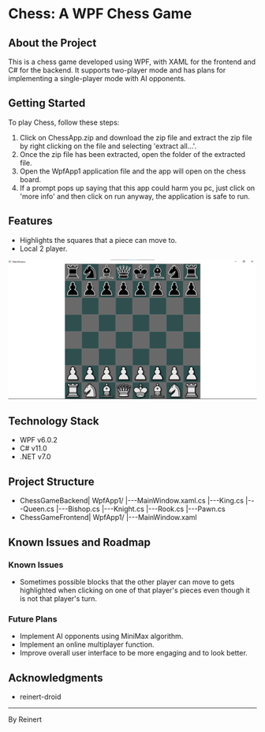 # Chess: A WPF Chess Game

## About the Project
This is a chess game developed using WPF, with XAML for the frontend and C# for the backend. It supports two-player mode and has plans for implementing a single-player mode with AI opponents.

## Getting Started
To play Chess, follow these steps:
1. Click on ChessApp.zip and download the zip file and extract the zip file by right clicking on the file and selecting 'extract all...'.
2. Once the zip file has been extracted, open the folder of the extracted file.
3. Open the WpfApp1 application file and the app will open on the chess board.
4. If a prompt pops up saying that this app could harm you pc, just click on 'more info' and then click on run anyway, the application is safe to run.

## Features
- Highlights the squares that a piece can move to.
- Local 2 player.

![ChessMaster Screenshot](https://github.com/reinert-droid/CSharpChessWPF/blob/main/ChessGameScreenshot.png)

## Technology Stack
- WPF v6.0.2
- C# v11.0
- .NET v7.0

## Project Structure
- ChessGameBackend| WpfApp1/ |---MainWindow.xaml.cs |---King.cs |---Queen.cs |---Bishop.cs |---Knight.cs |---Rook.cs |---Pawn.cs
- ChessGameFrontend| WpfApp1/ |---MainWindow.xaml

## Known Issues and Roadmap
### Known Issues
- Sometimes possible blocks that the other player can move to gets highlighted when clicking on one of that player's pieces even though it is not that player's turn.

### Future Plans
- Implement AI opponents using MiniMax algorithm.
- Implement an online multiplayer function.
- Improve overall user interface to be more engaging and to look better.

## Acknowledgments
- reinert-droid

---
By Reinert
